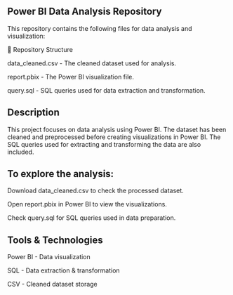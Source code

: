 ## Power BI Data Analysis Repository

This repository contains the following files for data analysis and visualization:

📂 Repository Structure

data_cleaned.csv - The cleaned dataset used for analysis.

report.pbix - The Power BI visualization file.

query.sql - SQL queries used for data extraction and transformation.

## Description

This project focuses on data analysis using Power BI. The dataset has been cleaned and preprocessed before creating visualizations in Power BI. The SQL queries used for extracting and transforming the data are also included.

## To explore the analysis:

Download data_cleaned.csv to check the processed dataset.

Open report.pbix in Power BI to view the visualizations.

Check query.sql for SQL queries used in data preparation.

## Tools & Technologies

Power BI - Data visualization

SQL - Data extraction & transformation

CSV - Cleaned dataset storage
